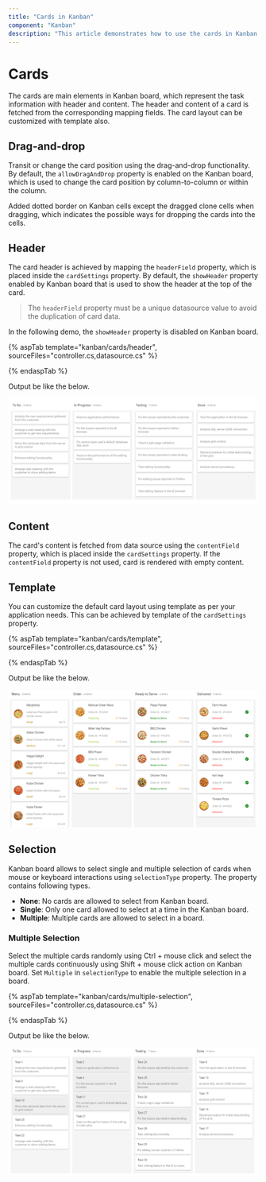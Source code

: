 ```yaml
---
title: "Cards in Kanban"
component: "Kanban"
description: "This article demonstrates how to use the cards in Kanban board and demonstrate and customize the card layout."
---
```


# Cards

The cards are main elements in Kanban board, which represent the task information with header and content. The header and content of a card is fetched from the corresponding mapping fields. The card layout can be customized with template also.

## Drag-and-drop

Transit or change the card position using the drag-and-drop functionality. By default, the `allowDragAndDrop` property is enabled on the Kanban board, which is used to change the card position by column-to-column or within the column.

Added dotted border on Kanban cells except the dragged clone cells when dragging, which indicates the possible ways for dropping the cards into the cells.

## Header

The card header is achieved by mapping the `headerField` property, which is placed inside the `cardSettings` property. By default, the `showHeader` property enabled by Kanban board that is used to show the header at the top of the card.

> The `headerField` property must be a unique datasource value to avoid the duplication of card data.

In the following demo, the `showHeader` property is disabled on Kanban board.

{% aspTab template="kanban/cards/header", sourceFiles="controller.cs,datasource.cs" %}

{% endaspTab %}

Output be like the below.

![kanban](./images/header.PNG)

## Content

The card's content is fetched from data source using the `contentField` property, which is placed inside the `cardSettings` property. If the `contentField` property is not used, card is rendered with empty content.

## Template

You can customize the default card layout using template as per your application needs. This can be achieved by template of the `cardSettings` property.

{% aspTab template="kanban/cards/template", sourceFiles="controller.cs,datasource.cs" %}

{% endaspTab %}

Output be like the below.

![kanban](./images/card-template.PNG)

## Selection

Kanban board allows to select single and multiple selection of cards when mouse or keyboard interactions using `selectionType` property. The property contains following types.

* **None**: No cards are allowed to select from Kanban board.
* **Single**: Only one card allowed to select at a time in the Kanban board.
* **Multiple**: Multiple cards are allowed to select in a board.

### Multiple Selection

Select the multiple cards randomly using Ctrl + mouse click and select the multiple cards continuously using Shift + mouse click action on Kanban board. Set `Multiple` in `selectionType` to enable the multiple selection in a board.

{% aspTab template="kanban/cards/multiple-selection", sourceFiles="controller.cs,datasource.cs" %}

{% endaspTab %}

Output be like the below.

![kanban](./images/multiple-selection.PNG)
